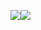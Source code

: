<img align="center" src="https://github-readme-stats.vercel.app/api?username=axtrough&show_icons=true&theme=github_dark" /><img align="center" src="https://github-readme-stats-sigma-five.vercel.app/api/top-langs/?username=axtrough&layout=compact&show_icons=true&github_dark_dimmed" />
